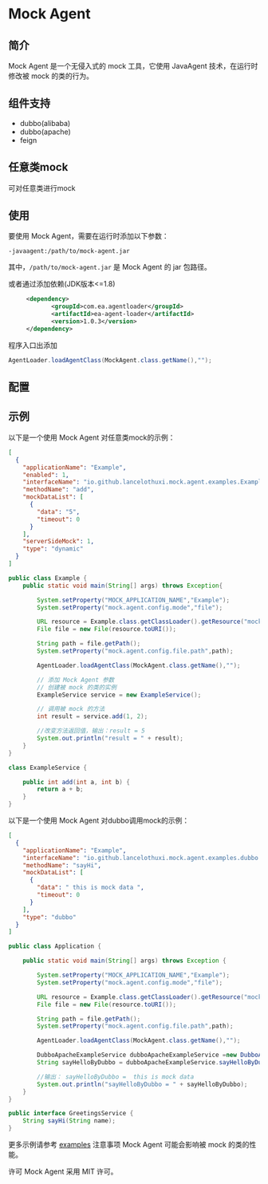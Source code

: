 # Mock Agent

## 简介

Mock Agent 是一个无侵入式的 mock 工具，它使用 JavaAgent 技术，在运行时修改被 mock 的类的行为。
## 组件支持
- dubbo(alibaba)
- dubbo(apache)
- feign

## 任意类mock
可对任意类进行mock

## 使用

要使用 Mock Agent，需要在运行时添加以下参数：
```
-javaagent:/path/to/mock-agent.jar
```
其中，`/path/to/mock-agent.jar` 是 Mock Agent 的 jar 包路径。

或者通过添加依赖(JDK版本<=1.8)
``` xml
     <dependency>
            <groupId>com.ea.agentloader</groupId>
            <artifactId>ea-agent-loader</artifactId>
            <version>1.0.3</version>
     </dependency> 
``` 
程序入口出添加
``` java 
AgentLoader.loadAgentClass(MockAgent.class.getName(),"");
```
## 配置


## 示例

以下是一个使用 Mock Agent 对任意类mock的示例：
```json
[
  {
    "applicationName": "Example",
    "enabled": 1,
    "interfaceName": "io.github.lancelothuxi.mock.agent.examples.ExampleService",
    "methodName": "add",
    "mockDataList": [
      {
        "data": "5",
        "timeout": 0
      }
    ],
    "serverSideMock": 1,
    "type": "dynamic"
  }
]
```

```java
public class Example {
    public static void main(String[] args) throws Exception{

        System.setProperty("MOCK_APPLICATION_NAME","Example");
        System.setProperty("mock.agent.config.mode","file");

        URL resource = Example.class.getClassLoader().getResource("mockconfig.json");
        File file = new File(resource.toURI());

        String path = file.getPath();
        System.setProperty("mock.agent.config.file.path",path);

        AgentLoader.loadAgentClass(MockAgent.class.getName(),"");

        // 添加 Mock Agent 参数
        // 创建被 mock 的类的实例
        ExampleService service = new ExampleService();

        // 调用被 mock 的方法
        int result = service.add(1, 2);

        //改变方法返回值，输出：result = 5
        System.out.println("result = " + result);
    }
}

class ExampleService {

    public int add(int a, int b) {
        return a + b;
    }
}
```

以下是一个使用 Mock Agent 对dubbo调用mock的示例：
```json
[
  {
    "applicationName": "Example",
    "interfaceName": "io.github.lancelothuxi.mock.agent.examples.dubbo.GreetingsService",
    "methodName": "sayHi",
    "mockDataList": [
      {
        "data": " this is mock data ",
        "timeout": 0
      }
    ],
    "type": "dubbo"
  }
]
```

```java
public class Application {

    public static void main(String[] args) throws Exception {

        System.setProperty("MOCK_APPLICATION_NAME","Example");
        System.setProperty("mock.agent.config.mode","file");

        URL resource = Example.class.getClassLoader().getResource("mockconfig.json");
        File file = new File(resource.toURI());

        String path = file.getPath();
        System.setProperty("mock.agent.config.file.path",path);

        AgentLoader.loadAgentClass(MockAgent.class.getName(),"");

        DubboApacheExampleService dubboApacheExampleService =new DubboApacheExampleService();
        String sayHelloByDubbo = dubboApacheExampleService.sayHelloByDubbo();

        //输出： sayHelloByDubbo =  this is mock data
        System.out.println("sayHelloByDubbo = " + sayHelloByDubbo);
    }
}

public interface GreetingsService {
    String sayHi(String name);
}
```

更多示例请参考  [examples](./examples)
注意事项
Mock Agent 可能会影响被 mock 的类的性能。


许可
Mock Agent 采用 MIT 许可。

